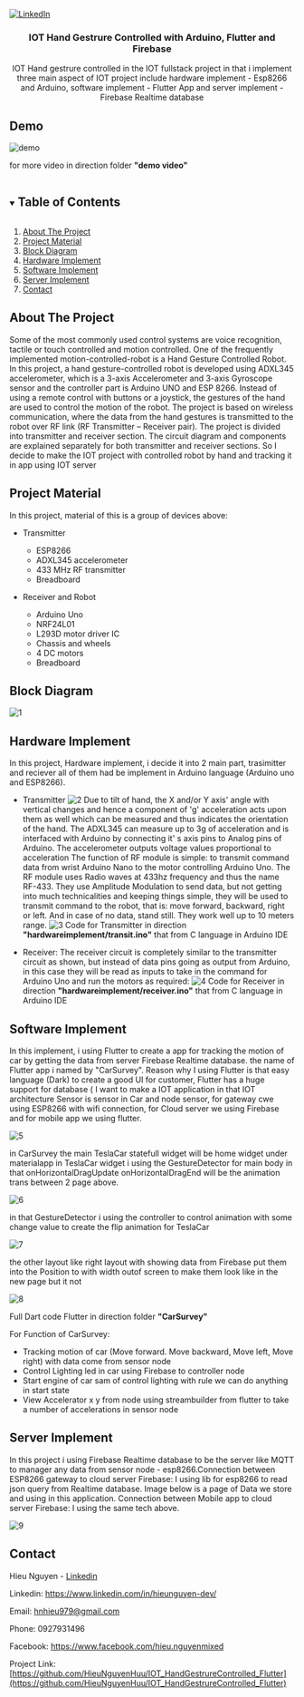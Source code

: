 
[![LinkedIn][linkedin-shield]][linkedin-url]

<p align="center">
  <h3 align="center">IOT Hand Gestrure Controlled with Arduino, Flutter and Firebase</h3>
  <p align="center">
   IOT Hand gestrure controlled in the IOT fullstack project in that i implement three main aspect of IOT project include hardware implement - Esp8266 and Arduino, software implement - Flutter App and server implement - Firebase Realtime database
  </p>
</p>

## Demo 

![demo](/demo-video/demo.gif)

for more video in direction folder **"demo video"**

<details open="open">
  <summary><h2 style="display: inline-block">Table of Contents</h2></summary>
  <ol>
    <li><a href="#about-the-project">About The Project</a></li>
	<li><a href="#project-material">Project Material</a></li>
	<li><a href="#project-material">Block Diagram</a></li>
	<li><a href="#hardware-implement">Hardware Implement</a></li>
	<li><a href="#software-implement">Software Implement</a></li>
	<li><a href="#server-implement">Server Implement</a></li>
	<li><a href="#contact">Contact</a></li>
  </ol>
</details>


## About The Project

Some of the most commonly used control systems are voice recognition, tactile or touch controlled and motion controlled. One of the frequently implemented motion-controlled-robot is a Hand Gesture Controlled Robot. In this project, a hand gesture-controlled robot is developed using ADXL345 accelerometer, which is a 3-axis Accelerometer and 3-axis Gyroscope sensor and the controller part is Arduino UNO and ESP 8266. Instead of using a remote control with buttons or a joystick, the gestures of the hand are used to control the motion of the robot. The project is based on wireless communication, where the data from the hand gestures is transmitted to the robot over RF link (RF Transmitter – Receiver pair). The project is divided into transmitter and receiver section. The circuit diagram and components are explained separately for both transmitter and receiver sections. So I decide to make the IOT project with controlled robot by hand and tracking it in app using IOT server

## Project Material

In this project, material of this is a group of devices above:
* Transmitter
	* ESP8266
	* ADXL345 accelerometer
	* 433 MHz RF transmitter
	* Breadboard

* Receiver and Robot
	* Arduino Uno
	* NRF24L01
	* L293D motor driver IC
	* Chassis and wheels
	* 4 DC motors
	* Breadboard

## Block Diagram

![1](/images/1.png)

## Hardware Implement

In this project, Hardware implement, i decide it into 2 main part, trasimitter and reciever all of them had be implement in Arduino language (Arduino uno and ESP8266).

* Transmitter
![2](/images/2.png)
Due to tilt of hand, the X and/or Y axis' angle with vertical changes and hence
a component of 'g' acceleration acts upon them as well which can be measured and thus indicates the orientation of the hand. The ADXL345 can measure up to 3g of acceleration and is interfaced with Arduino by connecting it' s axis pins to Analog pins of Arduino. The accelerometer outputs voltage values proportional to acceleration The function of RF module is simple: to transmit command data from wrist Arduino Nano to the motor controlling Arduino Uno. The RF module uses Radio waves at 433hz frequency and thus the name RF-433. They use Amplitude Modulation to send data, but not getting into much technicalities and keeping things simple, they will be used to transmit command to the robot, that is: move forward, backward, right or left. And in case of no data, stand still. They work well up to 10 meters range.
![3](/images/3.png)
Code for Transmitter in direction **"hardwareimplement/transit.ino"** that from C language in Arduino IDE

* Receiver:
The receiver circuit is completely similar to the transmitter circuit as shown, but instead of data pins going as output from Arduino, in this case they will be read as inputs to take in the command for Arduino Uno and run the motors as required:
![4](/images/4.png)
Code for Receiver in direction **"hardwareimplement/receiver.ino"** that from C language in Arduino IDE

## Software Implement

In this implement, i using Flutter to create a app for tracking the motion of car by getting the data from server Firebase Realtime database. the name of Flutter app i named by "CarSurvey". Reason why I using Flutter is that easy language (Dark) to create a good UI for customer, Flutter has a huge support for database ( I want to make a IOT application in that IOT architecture Sensor is sensor in Car and node sensor, for gateway cwe using ESP8266 with wifi connection, for Cloud server we using Firebase and for mobile app we using flutter.

![5](/images/5.png)

in CarSurvey the main TeslaCar statefull widget will be home widget under materialapp in TeslaCar widget i using the GestureDetector for main body in that onHorizontalDragUpdate onHorizontalDragEnd will be the animation trans between 2 page above.

![6](/images/6.png)

in that GestureDetector i using the controller to control animation with some change value to create the flip animation for TeslaCar

![7](/images/7.png)

the other layout like right layout with showing data from Firebase put them into the Position to with width outof screen to make them look like in the new page but it not

![8](/images/8.png)

Full Dart code Flutter in direction folder **"CarSurvey"**

For Function of CarSurvey:
* Tracking motion of car (Move forward. Move backward, Move left, Move right) with data come from sensor node
* Control Lighting led in car using Firebase to controller node
* Start engine of car sam of control lighting with rule we can do anything in start state
* View Accelerator x y from node using streambuilder from flutter to take a
number of accelerations in sensor node

## Server Implement

In this project i using Firebase Realtime database to be the server like MQTT to manager any data from sensor node - esp8266.Connection between ESP8266 gateway to cloud server Firebase: I using lib for esp8266 to read json query from Realtime database. Image below is a page of Data we store and using in this application. Connection between Mobile app to cloud server Firebase: I using the same tech above.

![9](/images/9.png)

## Contact

Hieu Nguyen - [Linkedin](https://www.linkedin.com/in/hieunguyen-dev/)

Linkedin: https://www.linkedin.com/in/hieunguyen-dev/

Email: hnhieu979@gmail.com

Phone: 0927931496

Facebook: https://www.facebook.com/hieu.nguyenmixed

Project Link: [https://github.com/HieuNguyenHuu/IOT_HandGestrureControlled_Flutter](https://github.com/HieuNguyenHuu/IOT_HandGestrureControlled_Flutter)


[linkedin-shield]: https://img.shields.io/badge/-LinkedIn-black.svg?style=for-the-badge&logo=linkedin&colorB=555
[linkedin-url]: https://www.linkedin.com/in/hieunguyen-dev/


